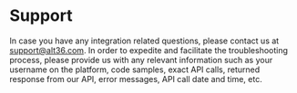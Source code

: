# Support
In case you have any integration related questions, please contact us at [support@alt36.com](mailto:support@alt36.com). In order to expedite and facilitate the troubleshooting process, please provide us with any relevant information such as your username on the platform, code samples, exact API calls, returned response from our API, error messages, API call date and time, etc.
